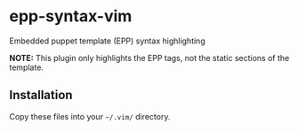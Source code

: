 # epp-syntax-vim

Embedded puppet template (EPP) syntax highlighting

**NOTE:** This plugin only highlights the EPP tags, not the static sections of the template.

## Installation

Copy these files into your `~/.vim/` directory.

